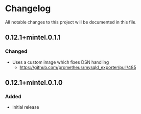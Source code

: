# Changelog

All notable changes to this project will be documented in this file.


## 0.12.1+mintel.0.1.1
### Changed
- Uses a custom image which fixes DSN handling
  - https://github.com/prometheus/mysqld_exporter/pull/485

## 0.12.1+mintel.0.1.0
### Added
- Initial release
